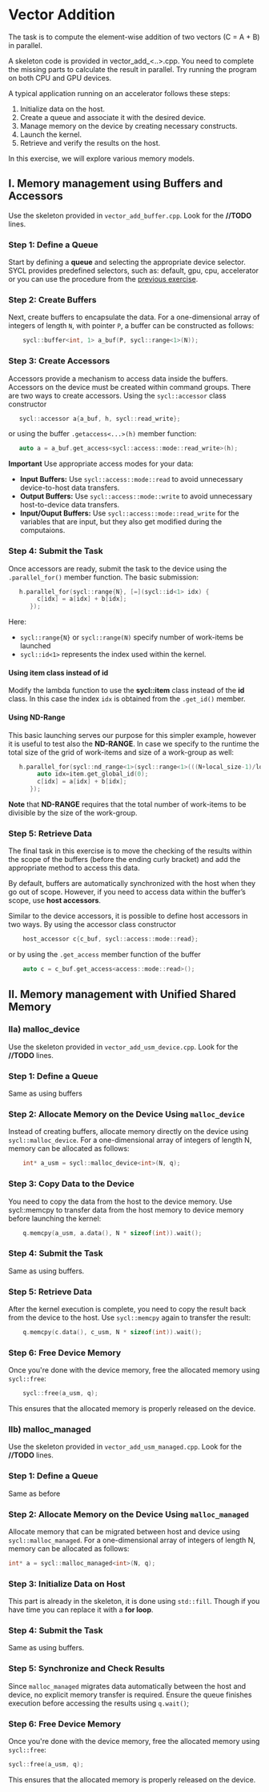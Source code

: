 # Vector Addition
The task is to compute the element-wise addition of two vectors (C = A + B) in parallel.

A skeleton code is provided in vector_add_<..>.cpp. You need to complete the missing parts to calculate the result in parallel. Try running the program on both CPU and GPU devices.

A typical application running on an accelerator follows these steps:

 1. Initialize data on the host.
 1. Create a queue and associate it with the desired device.
 1. Manage memory on the device by creating necessary constructs.
 1. Launch the kernel.
 1. Retrieve and verify the results on the host.
 
In this exercise, we will explore various memory models.

## I. Memory management using Buffers and Accessors

Use the skeleton provided in `vector_add_buffer.cpp`. Look for the **//TODO** lines.

### Step 1: Define a Queue
Start by defining a **queue**  and selecting the appropriate device selector. SYCL provides predefined selectors, such as: default, gpu, cpu, accelerator or you can use the procedure from the [previous exercise](../01-info/enumerate_device.cpp).

### Step 2: Create Buffers
Next, create buffers to encapsulate the data. For a one-dimensional array of integers of length `N`, with pointer `P`, a buffer can be constructed as follows:

```cpp
    sycl::buffer<int, 1> a_buf(P, sycl::range<1>(N));
```
### Step 3: Create Accessors
Accessors provide a mechanism to access data inside the buffers. Accessors on the device must be created within command groups. There are two ways to create accessors. Using the `sycl::accessor` class constructor

```cpp
   sycl::accessor a{a_buf, h, sycl::read_write};
```
or  using the buffer `.getaccess<...>(h)`  member function:
```cpp
   auto a = a_buf.get_access<sycl::access::mode::read_write>(h);
```
**Important**  Use appropriate access modes for your data:
 - **Input Buffers:** Use `sycl::access::mode::read` to avoid unnecessary device-to-host data transfers.
 - **Output Buffers:** Use `sycl::access::mode::write` to avoid unnecessary host-to-device data transfers.
 - **Input/Ouput Buffers:** Use `sycl::access::mode::read_write` for the variables that are input, but they also get modified during the computaions.

### Step 4: Submit the Task
Once accessors are ready, submit the task to the device using the `.parallel_for()` member function. The basic submission:

```cpp
   h.parallel_for(sycl::range{N}, [=](sycl::id<1> idx) {
        c[idx] = a[idx] + b[idx];
      });
```  
Here: 
 - `sycl::range{N}` or `sycl::range(N)` specify number of work-items be launched 
 - `sycl::id<1>` represents the index used within the kernel.

#### Using **item** class instead of **id**
Modify the lambda function to use the  **sycl::item** class instead of the **id** class. In this case the index `idx` is obtained from the `.get_id()` member.

#### Using ND-Range
This basic launching serves our purpose for this simpler example, however it is useful to test also the **ND-RANGE**. In case we specify to the runtime the total size of the grid of work-items and size of a work-group as well:

```cpp
   h.parallel_for(sycl::nd_range<1>(sycl::range<1>(((N+local_size-1)/local_size)*local_size), sycl::range<1>(local_size)), [=](sycl::nd_itemi<1> item) {
        auto idx=item.get_global_id(0);
        c[idx] = a[idx] + b[idx];
      });
```  
**Note** that **ND-RANGE** requires that the total number of work-items to be divisible by the size of the work-group.

### Step 5: Retrieve Data
The final task in this exercise is to move the checking of the results  within the scope of the buffers (before the ending curly bracket) and add the appropriate method to access this data.

By default, buffers are automatically synchronized with the host when they go out of scope. However, if you need to access data within the buffer’s scope, use **host accessors**. 

Similar to the device  accessors, it is possible to define host accessors in two ways. By using the accessor class constructor
```cpp
    host_accessor c{c_buf, sycl::access::mode::read};
``` 
or by using the `.get_access` member function of the buffer
```cpp
    auto c = c_buf.get_access<access::mode::read>();
```

## II. Memory management with Unified Shared Memory
 
###  IIa) **malloc_device**

Use the skeleton provided in `vector_add_usm_device.cpp`. Look for the **//TODO** lines.

### Step 1: Define a Queue
Same as using buffers

### Step 2: Allocate Memory on the Device Using `malloc_device`
Instead of creating buffers, allocate memory directly on the device using `sycl::malloc_device`. For a one-dimensional array of integers of length N, memory can be allocated as follows:

```cpp
    int* a_usm = sycl::malloc_device<int>(N, q);
```
### Step 3: Copy Data to the Device

You need to copy the data from the host to the device memory. Use sycl::memcpy to transfer data from the host memory to device memory before launching the kernel:
```cpp
    q.memcpy(a_usm, a.data(), N * sizeof(int)).wait();
``` 

### Step 4: Submit the Task
Same as using buffers.

### Step 5: Retrieve Data

After the kernel execution is complete, you need to copy the result back from the device to the host. Use `sycl::memcpy` again to transfer the result:
```cpp
    q.memcpy(c.data(), c_usm, N * sizeof(int)).wait();
```
### Step 6: Free Device Memory

Once you're done with the device memory, free the allocated memory using `sycl::free`:

```cpp
    sycl::free(a_usm, q);
```
This ensures that the allocated memory is properly released on the device.


### IIb) **malloc_managed**

Use the skeleton provided in `vector_add_usm_managed.cpp`. Look for the **//TODO** lines.

### Step 1: Define a Queue
Same as before

### Step 2: Allocate Memory on the Device Using `malloc_managed`
Allocate memory that can be migrated between host and device using `sycl::malloc_managed`. For a one-dimensional array of integers of length N, memory can be allocated as follows:

```cpp
int* a = sycl::malloc_managed<int>(N, q);
```
### Step 3: Initialize Data on Host

This part is already in the skeleton, it is done using `std::fill`. Though if you have time you can replace it with a **for loop**.

### Step 4: Submit the Task
Same as using buffers.

### Step 5: Synchronize and Check Results

Since `malloc_managed` migrates data automatically between the host and device, no explicit memory transfer is required. Ensure the queue finishes execution before accessing the results using `q.wait()`;
### Step 6: Free Device Memory

Once you're done with the device memory, free the allocated memory using `sycl::free`:

```cpp
sycl::free(a_usm, q);
```
This ensures that the allocated memory is properly released on the device.
